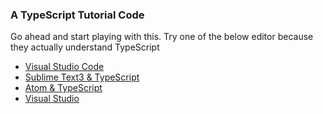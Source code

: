 ### A TypeScript Tutorial Code

Go ahead and start playing with this. Try one of the below editor because they actually understand TypeScript 

* [Visual Studio Code](https://code.visualstudio.com/)
* [Sublime Text3 & TypeScript](https://github.com/Microsoft/TypeScript-Sublime-Plugin#installation)
* [Atom & TypeScript](https://atom.io/packages/atom-typescript)
* [Visual Studio](https://www.visualstudio.com/)


